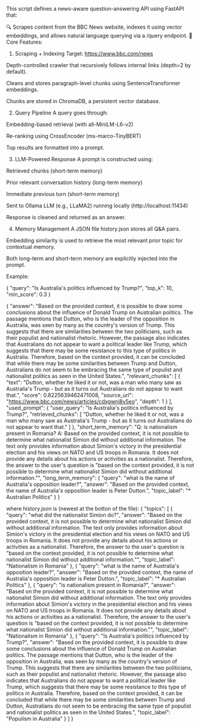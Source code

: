 This script defines a news-aware question-answering API using FastAPI that:

🔍 Scrapes content from the BBC News website, indexes it using vector embeddings, and allows natural language querying via a /query endpoint.
🧠 Core Features:
1. Scraping + Indexing
Target: https://www.bbc.com/news

Depth-controlled crawler that recursively follows internal links (depth=2 by default).

Cleans and stores paragraph-level chunks using SentenceTransformer embeddings.

Chunks are stored in ChromaDB, a persistent vector database.

2. Query Pipeline
A query goes through:

Embedding-based retrieval (with all-MiniLM-L6-v2)

Re-ranking using CrossEncoder (ms-marco-TinyBERT)

Top results are formatted into a prompt.

3. LLM-Powered Response
A prompt is constructed using:

Retrieved chunks (short-term memory)

Prior relevant conversation history (long-term memory)

Immediate previous turn (short-term memory)

Sent to Ollama LLM (e.g., LLaMA2) running locally (http://localhost:11434)

Response is cleaned and returned as an answer.

4. Memory Management
A JSON file history.json stores all Q&A pairs.

Embedding similarity is used to retrieve the most relevant prior topic for contextual memory.

Both long-term and short-term memory are explicitly injected into the prompt.


Example:

{
  "query": "Is Australia's politics influenced by Trump?",
  "top_k": 10,
  "min_score": 0.3
}

{
  "answer": "Based on the provided context, it is possible to draw some conclusions about the influence of Donald Trump on Australian politics. The passage mentions that Dutton, who is the leader of the opposition in Australia, was seen by many as the country's version of Trump. This suggests that there are similarities between the two politicians, such as their populist and nationalist rhetoric. However, the passage also indicates that Australians do not appear to want a political leader like Trump, which suggests that there may be some resistance to this type of politics in Australia. Therefore, based on the context provided, it can be concluded that while there may be some similarities between Trump and Dutton, Australians do not seem to be embracing the same type of populist and nationalist politics as seen in the United States.",
  "relevant_chunks": [
    {
      "text": "Dutton, whether he liked it or not, was a man who many saw as Australia's Trump - but as it turns out Australians do not appear to want that.",
      "score": 0.8225639462471008,
      "source_url": "https://www.bbc.com/news/articles/cdxgwnj8v5eo",
      "depth": 1
    }
  ],
  "used_prompt": {
    "user_query": "Is Australia's politics influenced by Trump?",
    "retrieved_chunks": [
      "Dutton, whether he liked it or not, was a man who many saw as Australia's Trump - but as it turns out Australians do not appear to want that."
    ]
  },
  "short_term_memory": "Q: is nationalism present in Romania? A: Based on the provided context, it is not possible to determine what nationalist Simion did without additional information. The text only provides information about Simion's victory in the presidential election and his views on NATO and US troops in Romania. It does not provide any details about his actions or activities as a nationalist. Therefore, the answer to the user's question is \"based on the context provided, it is not possible to determine what nationalist Simion did without additional information.\"",
  "long_term_memory": {
    "query": "what is the name of Australia's opposition leader?",
    "answer": "Based on the provided context, the name of Australia's opposition leader is Peter Dutton.",
    "topic_label": "* Australian Politics"
  }
}

where history.json is (newest at the botton of the file):
{
  "topics": [
    {
      "query": "what did the nationalist Simion do?",
      "answer": "Based on the provided context, it is not possible to determine what nationalist Simion did without additional information. The text only provides information about Simion's victory in the presidential election and his views on NATO and US troops in Romania. It does not provide any details about his actions or activities as a nationalist. Therefore, the answer to the user's question is \"based on the context provided, it is not possible to determine what nationalist Simion did without additional information.\"",
      "topic_label": "Nationalism in Romania"
    },
    {
      "query": "what is the name of Australia's opposition leader?",
      "answer": "Based on the provided context, the name of Australia's opposition leader is Peter Dutton.",
      "topic_label": "* Australian Politics"
    },
    {
      "query": "is nationalism present in Romania?",
      "answer": "Based on the provided context, it is not possible to determine what nationalist Simion did without additional information. The text only provides information about Simion's victory in the presidential election and his views on NATO and US troops in Romania. It does not provide any details about his actions or activities as a nationalist. Therefore, the answer to the user's question is \"based on the context provided, it is not possible to determine what nationalist Simion did without additional information.\"",
      "topic_label": "Nationalism in Romania"
    },
    {
      "query": "Is Australia's politics influenced by Trump?",
      "answer": "Based on the provided context, it is possible to draw some conclusions about the influence of Donald Trump on Australian politics. The passage mentions that Dutton, who is the leader of the opposition in Australia, was seen by many as the country's version of Trump. This suggests that there are similarities between the two politicians, such as their populist and nationalist rhetoric. However, the passage also indicates that Australians do not appear to want a political leader like Trump, which suggests that there may be some resistance to this type of politics in Australia. Therefore, based on the context provided, it can be concluded that while there may be some similarities between Trump and Dutton, Australians do not seem to be embracing the same type of populist and nationalist politics as seen in the United States.",
      "topic_label": "Populism in Australia"
    }
  ]
}